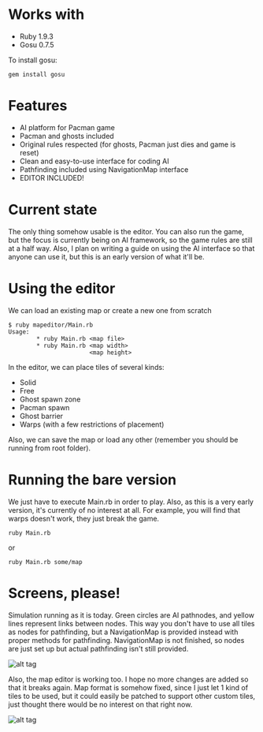Works with
====
* Ruby 1.9.3
* Gosu 0.7.5 

To install gosu:

```
gem install gosu
```

Features
====
* AI platform for Pacman game
* Pacman and ghosts included
* Original rules respected (for ghosts, Pacman just dies and game is reset)
* Clean and easy-to-use interface for coding AI
* Pathfinding included using NavigationMap interface
* EDITOR INCLUDED!

Current state
====
The only thing somehow usable is the editor. You can also run the game, but
the focus is currently being on AI framework, so the game rules are still at
a half way. Also, I plan on writing a guide on using the AI interface
so that anyone can use it, but this is an early version of what it'll be.

Using the editor
====
We can load an existing map or create a new one from scratch

```
$ ruby mapeditor/Main.rb
Usage:
        * ruby Main.rb <map file>
        * ruby Main.rb <map width>
                       <map height>
```

In the editor, we can place tiles of several kinds:
* Solid
* Free
* Ghost spawn zone
* Pacman spawn
* Ghost barrier
* Warps (with a few restrictions of placement)

Also, we can save the map or load any other (remember you should be
running from root folder).


Running the bare version
====
We just have to execute Main.rb in order to play. Also, as this is a
very early version, it's currently of no interest at all. For example, you will
find that warps doesn't work, they just break the game.

```
ruby Main.rb
```

or

```
ruby Main.rb some/map
```

Screens, please!
====

Simulation running as it is today. Green circles are AI pathnodes, and yellow lines represent links between nodes.
This way you don't have to use all tiles as nodes for pathfinding, but a NavigationMap is provided instead with proper
methods for pathfinding. NavigationMap is not finished, so nodes are just set up but actual pathfinding isn't still provided.

![alt tag](https://raw.github.com/alesegdia/ragman/master/media/screen1.png)

Also, the map editor is working too. I hope no more changes are added so that it breaks again. Map format is somehow fixed, since
I just let 1 kind of tiles to be used, but it could easily be patched to support other custom tiles, just thought there would be
no interest on that right now.

![alt tag](https://raw.github.com/alesegdia/ragman/master/media/screen0.png)

